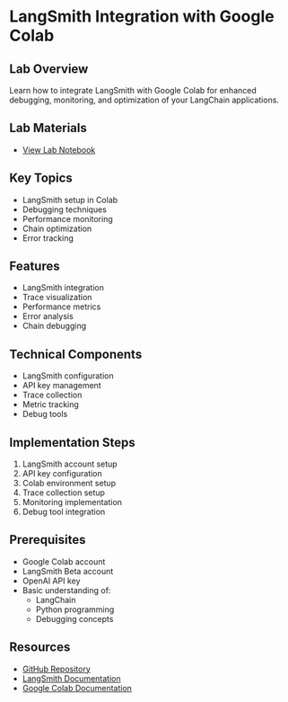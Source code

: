 # LangSmith Integration with Google Colab

## Lab Overview
Learn how to integrate LangSmith with Google Colab for enhanced debugging, monitoring, and optimization of your LangChain applications.

## Lab Materials
- [View Lab Notebook](https://github.com/aimug-org/austin_langchain/blob/main/labs/LangChain_103/Google_colab_and_langsmith_base_template.ipynb)

## Key Topics
- LangSmith setup in Colab
- Debugging techniques
- Performance monitoring
- Chain optimization
- Error tracking

## Features
- LangSmith integration
- Trace visualization
- Performance metrics
- Error analysis
- Chain debugging

## Technical Components
- LangSmith configuration
- API key management
- Trace collection
- Metric tracking
- Debug tools

## Implementation Steps
1. LangSmith account setup
2. API key configuration
3. Colab environment setup
4. Trace collection setup
5. Monitoring implementation
6. Debug tool integration

## Prerequisites
- Google Colab account
- LangSmith Beta account
- OpenAI API key
- Basic understanding of:
  - LangChain
  - Python programming
  - Debugging concepts

## Resources
- [GitHub Repository](https://github.com/aimug-org/austin_langchain)
- [LangSmith Documentation](https://www.langchain.com/langsmith)
- [Google Colab Documentation](https://colab.research.google.com/)
